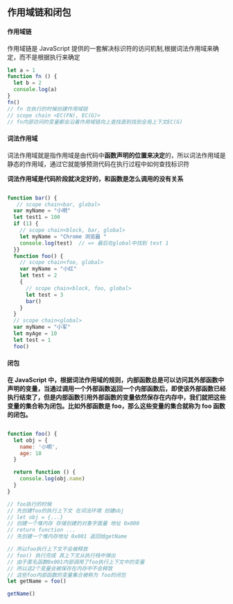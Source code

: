 ## 作用域链和闭包

#### 作用域链
作用域链是 JavaScript 提供的一套解决标识符的访问机制,根据词法作用域来确定，而不是根据执行来确定
```js
let a = 1
function fn () {
  let b = 2
  console.log(a)
}
fn()
// fn 在执行的时候创建作用域链
// scope chain <EC(FN), EC(G)>
// fn内部访问的变量都会沿着作用域链向上查找直到找到全局上下文EC(G)
```

#### 词法作用域
词法作用域就是指作用域是由代码中**函数声明的位置来决定**的，所以词法作用域是静态的作用域，通过它就能够预测代码在执行过程中如何查找标识符

**词法作用域是代码阶段就决定好的，和函数是怎么调用的没有关系**

```js

function bar() {    
   // scope chain<bar, global> 
  var myName = "小明"   
  let test1 = 100
  if (1) {  
    // scope chain<block, bar, global> 
    let myName = "Chrome 浏览器 " 
    console.log(test)  // => 最后在global中找到 test 1  
  }}
  function foo() {   
    // scope chain<foo, global> 
    var myName = "小红"  
    let test = 2    
    {
      // scope chain<block, foo, global> 
      let test = 3    
      bar()    
    }
  }
  // scope chain<global> 
  var myName = "小军"
  let myAge = 10
  let test = 1
  foo()

```


#### 闭包
  **在 JavaScript 中，根据词法作用域的规则，内部函数总是可以访问其外部函数中声明的变量，当通过调用一个外部函数返回一个内部函数后，即使该外部函数已经执行结束了，但是内部函数引用外部函数的变量依然保存在内存中，我们就把这些变量的集合称为闭包。比如外部函数是 foo，那么这些变量的集合就称为 foo 函数的闭包。**

  ```js

  function foo() {
    let obj = {
      name: '小明',
      age: 18
    }

    return function () {
      console.log(obj.name)
    }
  }

  // foo执行的时候
  // 先创建foo的执行上下文 在词法环境 创建obj
  // let obj = {...}
  // 创建一个堆内存 存储创建的对象字面量 地址 0x000
  // return function ...
  // 先创建一个堆内存地址 0x001 返回给getName

  // 所以foo执行上下文不会被释放 
  // foo() 执行完成 其上下文从执行栈中弹出
  // 由于匿名函数0x001内部调用了foo执行上下文中的变量
  // 所以这2个变量会被保存在内存中不会释放
  // 这些foo内部函数的变量集合被称为 foo的闭包
  let getName = foo()

  getName()
    
  ```